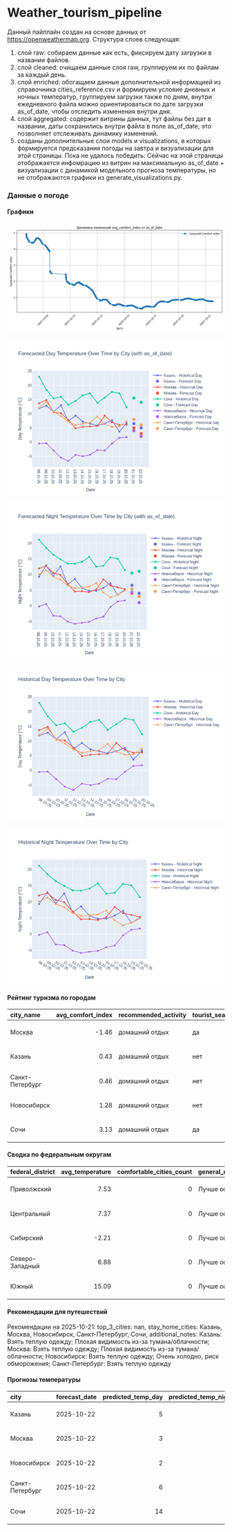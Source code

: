 # Weather_tourism_pipeline
Данный пайплайн создан на основе данных от https://openweathermap.org.
Структура слоев следующая:
  1) слой raw: 
  собираем данные как есть, фиксируем дату загрузки в названии файлов.
  2) слой cleaned:
  очищаем данные слоя raw, группируем их по файлам за каждый день.
  3) слой enriched:
  обогащаем данные дополнительной информацией из справочника cities_reference.csv и формируем условие дневных и ночных температур,
  группируем загрузки также по дням, внутри ежедневного файла можно ориентироваться по дате загрузки as_of_date, чтобы отследить изменения внутри дня.
  4) слой aggregated:
   содержит витрины данных, тут файлы без дат в названии, даты сохранились внутри файла в поле as_of_date, это позволняет отслеживать динамику изменений.
  6) созданы дополнительные слои models и visualizations, в которых формируется предсказания погоды на завтра и визуализации для этой страницы.
  Пока не удалось победить: Сейчас на этой страницы отображается инфомрацию из витрин на максимальную as_of_date + визуализации с динамикой модельного прогноза температуры, 
  но не отображаются графики из generate_visualizations.py.
<!-- WEATHER DATA START -->
### Данные о погоде

#### Графики
![Comfort Index Trend](data/visualizations/comfort_index_trend.png)

![Forecasted Day Temperature](data/visualizations/forecasted_day_temperature.png)

![Forecasted Night Temperature](data/visualizations/forecasted_night_temperature.png)

![Historical Day Temperature](data/visualizations/historical_day_temperature.png)

![Historical Night Temperature](data/visualizations/historical_night_temperature.png)

#### Рейтинг туризма по городам
| city_name       |   avg_comfort_index | recommended_activity   | tourist_season_match   | tourism_season   | tour_recommendation       | as_of_date          |
|:----------------|--------------------:|:-----------------------|:-----------------------|:-----------------|:--------------------------|:--------------------|
| Москва          |               -1.46 | домашний отдых         | да                     | Круглогодично    | домашний отдых в сезон    | 2025-10-21 12:51:00 |
| Казань          |                0.43 | домашний отдых         | нет                    | Май-Сентябрь     | домашний отдых вне сезона | 2025-10-21 12:51:00 |
| Санкт-Петербург |                0.46 | домашний отдых         | нет                    | Май-Сентябрь     | домашний отдых вне сезона | 2025-10-21 12:51:00 |
| Новосибирск     |                1.28 | домашний отдых         | нет                    | Июнь-Август      | домашний отдых вне сезона | 2025-10-21 12:51:00 |
| Сочи            |                3.13 | домашний отдых         | да                     | Май-Октябрь      | домашний отдых в сезон    | 2025-10-21 12:51:00 |

#### Сводка по федеральным округам
| federal_district   |   avg_temperature |   comfortable_cities_count | general_recommendation   | as_of_date          |
|:-------------------|------------------:|---------------------------:|:-------------------------|:--------------------|
| Приволжский        |              7.53 |                          0 | Лучше остаться дома      | 2025-10-21 12:51:00 |
| Центральный        |              7.37 |                          0 | Лучше остаться дома      | 2025-10-21 12:51:00 |
| Сибирский          |             -2.21 |                          0 | Лучше остаться дома      | 2025-10-21 12:51:00 |
| Северо-Западный    |              6.88 |                          0 | Лучше остаться дома      | 2025-10-21 12:51:00 |
| Южный              |             15.09 |                          0 | Лучше остаться дома      | 2025-10-21 12:51:00 |

#### Рекомендации для путешествий
Рекомендации на 2025-10-21: top_3_cities: nan, stay_home_cities: Казань, Москва, Новосибирск, Санкт-Петербург, Сочи, additional_notes: Казань: Взять теплую одежду; Плохая видимость из-за тумана/облачности; Москва: Взять теплую одежду; Плохая видимость из-за тумана/облачности; Новосибирск: Взять теплую одежду; Очень холодно, риск обморожения; Санкт-Петербург: Взять теплую одежду

#### Прогнозы температуры
| city            | forecast_date   |   predicted_temp_day |   predicted_temp_night | model_type       | as_of_date          |
|:----------------|:----------------|---------------------:|-----------------------:|:-----------------|:--------------------|
| Казань          | 2025-10-22      |                    5 |                      4 | LinearRegression | 2025-10-21 12:51:11 |
| Москва          | 2025-10-22      |                    3 |                      3 | LinearRegression | 2025-10-21 12:51:11 |
| Новосибирск     | 2025-10-22      |                    2 |                      1 | LinearRegression | 2025-10-21 12:51:11 |
| Санкт-Петербург | 2025-10-22      |                    6 |                      3 | LinearRegression | 2025-10-21 12:51:11 |
| Сочи            | 2025-10-22      |                   14 |                     11 | LinearRegression | 2025-10-21 12:51:11 |


<!-- WEATHER DATA END -->
